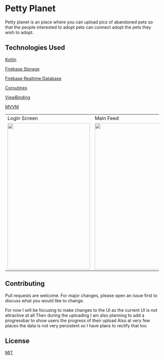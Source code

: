 # Petty Planet

Petty planet is an place where you can upload pics of abandoned pets so that the people interested to adopt pets can connect adopt the pets they wish to adopt.


## Technologies Used
[Kotlin](https://choosealicense.com/licenses/mit/)

[Firebase Storage](https://firebase.google.com/products/storage)

[Firebase Realtime Database](https://firebase.google.com/docs/database)

[Coroutines](https://developer.android.com/kotlin/coroutines)

[ViewBinding](https://developer.android.com/topic/libraries/view-binding)

[MVVM](https://developer.android.com/jetpack/guide)


<table>
  <tr>
    <td>Login Screen</td>
     <td>Main Feed</td>
     <td>Upload Fragment</td>
  </tr>
  <tr>
    <td><img src ="https://user-images.githubusercontent.com/75121767/148033004-f4537cfa-543a-4bf8-9029-36f4bf583287.jpeg" width=270 height=480></td>
    <td><img src="https://user-images.githubusercontent.com/75121767/148033170-8acfe579-ef22-4968-bb5b-d627bef68e93.jpeg" width=270 height=480></td>
    <td><img src="https://user-images.githubusercontent.com/75121767/148033292-e4d3aa2c-ba5d-496c-b2d7-10a6f25172c9.jpeg" width=270 height=480></td>
  </tr>

 </table>


## Contributing
Pull requests are welcome. For major changes, please open an issue first to discuss what you would like to change.

For now I will be focusing to make changes to the UI as the current UI is not attractive at all
Then during the uploading I am also planning to add a progressbar to show users the progress of their upload
Also at very few places the data is not very persistent so I have plans to rectify that too

## License
[MIT](https://choosealicense.com/licenses/mit/)
